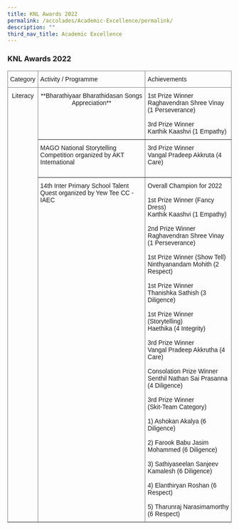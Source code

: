 ```yaml
---
title: KNL Awards 2022
permalink: /accolades/Academic-Excellence/permalink/
description: ""
third_nav_title: Academic Excellence
---
```

### KNL Awards 2022

<style type="text/css">
.tg  {border-collapse:collapse;border-spacing:0;}
.tg td{border-color:black;border-style:solid;border-width:1px;font-family:Arial, sans-serif;font-size:14px;
  overflow:hidden;padding:10px 5px;word-break:normal;}
.tg th{border-color:black;border-style:solid;border-width:1px;font-family:Arial, sans-serif;font-size:14px;
  font-weight:normal;overflow:hidden;padding:10px 5px;word-break:normal;}
.tg .tg-c3ow{border-color:inherit;text-align:center;vertical-align:top}
.tg .tg-0pky{border-color:inherit;text-align:left;vertical-align:top}
</style>
<table class="tg">
<thead>
  <tr>
    <th class="tg-0pky">Category<br></th>
    <th class="tg-0pky">Activity / Programme<br></th>
    <th class="tg-0pky">Achievements<br></th>
  </tr>
</thead>
<tbody>
  <tr>
    <td class="tg-c3ow" rowspan="3">Literacy<br></td>
    <td class="tg-c3ow">**Bharathiyaar Bharathidasan Songs Appreciation**</td>
    <td class="tg-0pky">1st Prize Winner<br>Raghavendran Shree Vinay (1 Perseverance)<br><br>3rd Prize Winner<br>Karthik Kaashvi (1 Empathy)<br></td>
  </tr>
  <tr>
    <td class="tg-0pky">MAGO National Storytelling Competition organized by AKT International<br></td>
    <td class="tg-0pky">3rd Prize Winner<br>Vangal Pradeep Akkruta (4 Care)<br><br></td>
  </tr>
  <tr>
    <td class="tg-0pky">14th Inter Primary School Talent Quest organized by Yew Tee CC - IAEC<br></td>
    <td class="tg-0pky">Overall Champion for 2022<br><br>1st Prize Winner (Fancy Dress)<br>Karthik Kaashvi  (1 Empathy)<br><br>2nd Prize Winner<br>Raghavendran Shree Vinay (1 Perseverance)<br><br>1st Prize Winner (Show Tell)<br>Ninthyanandam Mohith (2 Respect)<br><br>1st Prize Winner<br>Thanishka Sathish (3 Diligence)<br><br>1st Prize Winner (Storytelling)<br>Haethika (4 Integrity)<br><br>3rd Prize Winner<br>Vangal Pradeep Akkrutha (4 Care)<br><br>Consolation Prize Winner<br>Senthil Nathan Sai Prasanna (4 Diligence)<br><br>3rd Prize Winner<br>(Skit-Team Category)<br><br>1) Ashokan Akalya (6 Diligence)<br><br>2) Farook Babu Jasim Mohammed (6 Diligence)<br><br>3) Sathiyaseelan Sanjeev Kamalesh (6 Diligence)<br><br>4) Elanthiryan Roshan (6 Respect)<br><br>5) Tharunraj Narasimamorthy (6 Respect)</td>
  </tr>
  <tr>
    </td>
  </tr>
</tbody>
</table>